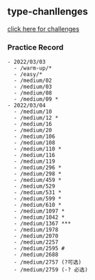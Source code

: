 <!--
 * @Date: 2022-03-03
 * @Description: 
-->


## type-chanllenges

[click here for challenges](https://github.com/type-challenges/type-challenges)

### Practice Record

    - 2022/03/03 
      - /warm-up/*
      - /easy/*
      - /medium/02
      - /medium/03
      - /medium/08
      - /medium/09 *
    - 2022/03/04
      - /medium/10 
      - /medium/12 *
      - /medium/16
      - /medium/20 
      - /medium/106
      - /medium/108
      - /medium/110 *
      - /medium/116
      - /medium/119
      - /medium/296 *
      - /medium/298 *
      - /medium/459 *
      - /medium/529 
      - /medium/531 *
      - /medium/599 *
      - /medium/610 *
      - /medium/1097 *
      - /medium/1042 *
      - /medium/1367 ***
      - /medium/1978
      - /medium/2070
      - /medium/2257
      - /medium/2595 #
      - /medium/2688
      - /medium/2757 (?可选)
      - /medium/2759 (-? 必选)